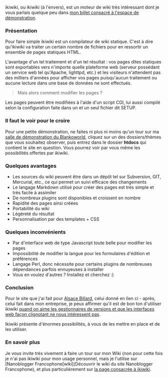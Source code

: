 ikiwiki, ou ikiwiki (à l'envers), est un moteur de wiki très intéressant dont je vous parlais quelque peu dans [mon billet consacré à l'espace de démonstration](${BASE_URL}/archives/2008/09/29/espace_de_d%C3%A9monstration_dans_le_blankoworld/index.html "Lire le billet de Blanko sur son espace de démonstration sur le Web").

### Présentation

Pour faire simple ikiwiki est un compilateur de wiki statique. C'est à dire qu'ikiwiki va traiter un certain nombre de fichiers pour en ressortir un ensemble de pages statiques HTML.

L'avantage d'un tel traitement et d'un tel résultat : vos pages dites statiques sont exportables vers n'importe quelle plateforme web (serveur possédant un service web tel qu'Apache, lighttpd, etc.) et les visiteurs n'attendent pas des milliers d'années pour afficher vos pages puisqu'aucun traitement ou aucune lecture dans une base de données ne sont effectués.

> Mais alors comment modifier les pages ?

Les pages peuvent être modifiées à l'aide d'un script CGI, lui aussi compilé selon la configuration faite dans un et un seul fichier dit SETUP.

### Il faut le voir pour le croire

Pour une petite démonstration, ne faites ni plus ni moins qu'un tour sur ma [salle de démonstration du Blankoworld](http://blankoworld.homelinux.com/demo/ikiwiki/ "Se rendre dans la salle de démonstration du Blankoworld"), cliquez sur un des dossiers/thèmes que vous souhaitez observer, puis entrez dans le dossier **htdocs** qui contient le site en question. Vous pourrez voir par vous même les possibilités offertes par ikiwiki.

### Quelques avantages

  * Les sources du wiki peuvent être dans un dépôt tel sur Subversion, GIT, Mercurial, etc., ce qui permet un suivi efficace des changements
  * Le langage Markdown utilisé pour créer des pages est très simple et très facile à assimiler
  * De nombreux plugins sont disponibles et croissent en nombre
  * Rapidité des pages ainsi créées
  * Portabilité du wiki
  * Légèreté du résultat
  * Personnalisation par des templates + CSS

### Quelques inconvénients

  * Par d'interface web de type Javascript toute belle pour modifier les pages
  * Impossibilité de modifier la langue pour les formulaires d'édition et préférences
  * Langage Perl, donc nécessite pour certains plugins de nombreuses dépendances parfois ennuyeuses à installer
  * Vous en voulez d'autres ? Installez et cherchez :)

### Conclusion

Pour le site que j'ai fait pour [Alsace Billard](http://alsace-billard.eu "Visiter le site de l'association de billard d'Alsace"), celui donné en lien ci - après, celui fait dans mon entreprise, je peux affirmer qu'il est de bon ton d'utiliser ikiwiki <u>quand on aime les gestionnaires de versions et que les interfaces web façon clignotant ne nous intéressent pas</u>.

Ikiwiki présente d'énormes possibilités, à vous de les mettre en place et de les utiliser.

### En savoir plus

Je vous invite très vivement à faire un tour sur mon Wiki (non pour cette fois je n'ai pas ikiwiki pour mon usage personnel, mais je l'utilise sur [Nanoblogger Francophone\[wiki\](Découvrir le wiki du site Nanoblogger Francophone), et plus particulièrement sur [la page consacrée à ikiwiki](/wiki/doku.php?id=configurations:ikiwiki:index).

